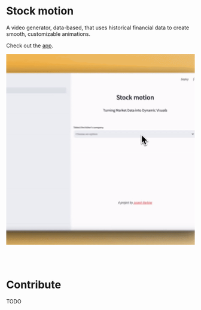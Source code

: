 # Stock motion

A video generator, data-based, that uses historical financial data to create smooth, customizable animations.

Check out the [app](https://video-finance.streamlit.app/).

![app preview](https://github.com/JosephBARBIERDARNAL/video-social-media/blob/main/finance-anim/stockmotion.gif?raw=true)

<br><br>

# Contribute

TODO
